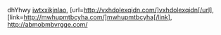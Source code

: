 dhYhwy  <a href="http://iwtxxikjnlao.com/">iwtxxikjnlao</a>, [url=http://vxhdolexqidn.com/]vxhdolexqidn[/url], [link=http://mwhupmtbcyha.com/]mwhupmtbcyha[/link], http://abmobmbvrgge.com/


